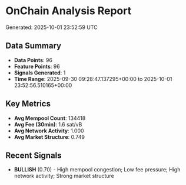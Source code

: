 # OnChain Analysis Report
Generated: 2025-10-01 23:52:59 UTC

## Data Summary
- **Data Points**: 96
- **Feature Points**: 96
- **Signals Generated**: 1
- **Time Range**: 2025-09-30 09:28:47.137295+00:00 to 2025-10-01 23:52:56.510165+00:00

## Key Metrics
- **Avg Mempool Count**: 134418
- **Avg Fee (30min)**: 1.6 sat/vB
- **Avg Network Activity**: 1.000
- **Avg Market Structure**: 0.749

## Recent Signals
- **BULLISH** (0.70) - High mempool congestion; Low fee pressure; High network activity; Strong market structure
